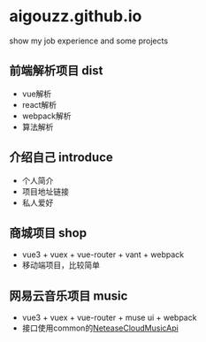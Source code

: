 # aigouzz.github.io
show my job experience and some projects

## 前端解析项目  dist
+ vue解析
+ react解析
+ webpack解析
+ 算法解析

## 介绍自己  introduce
+ 个人简介
+ 项目地址链接
+ 私人爱好

## 商城项目 shop
+ vue3 + vuex + vue-router + vant + webpack
+ 移动端项目，比较简单

## 网易云音乐项目  music
+ vue3 + vuex + vue-router + muse ui + webpack
+ 接口使用common的[NeteaseCloudMusicApi](https://github.com/aigouzz/NeteaseCloudMusicApi)
